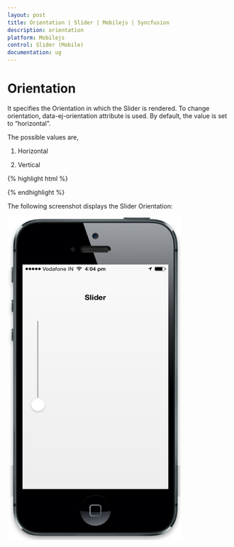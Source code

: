 ```yaml
---
layout: post
title: Orientation | Slider | Mobilejs | Syncfusion
description: orientation
platform: Mobilejs
control: Slider (Mobile)
documentation: ug
---
```


# Orientation

It specifies the Orientation in which the Slider is rendered. To change orientation, data-ej-orientation attribute is used. By default, the value is set to “horizontal”.

The possible values are,

1. Horizontal

2. Vertical

{% highlight html %}

<div id="slider_sample" data-role="ejmslider" data-ej-orientation="vertical"> </div>

{% endhighlight %}

The following screenshot displays the Slider Orientation:

![](Orientation_images/Orientation_img1.png)